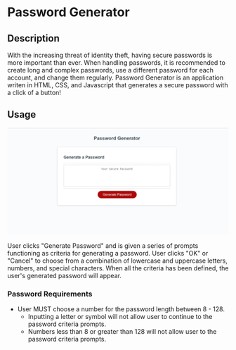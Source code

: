 # Password Generator

## Description

With the increasing threat of identity theft, having secure passwords is more important than ever. When handling passwords, it is recommended to create long and complex passwords, use a different password for each account, and change them regularly. Password Generator is an application writen in HTML, CSS, and Javascript that generates a secure password with a click of a button!

## Usage

![](images/password-generator.JPG)

User clicks "Generate Password" and is given a series of prompts functioning as criteria for generating a password. User clicks "OK" or "Cancel" to choose from a combination of lowercase and uppercase letters, numbers, and special characters. When all the criteria has been defined, the user's generated password will appear.

### Password Requirements

* User MUST choose a number for the password length between 8 - 128.
    * Inputting a letter or symbol will not allow user to continue to the password criteria prompts.
    * Numbers less than 8 or greater than 128 will not allow user to the password criteria prompts.





